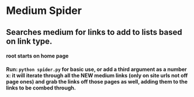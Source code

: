 # Medium Spider
## Searches medium for links to add to lists based on link type.
#### root starts on home page 

#### Run: ``` python spider.py ``` for basic use, or add a third argument as a number x: it will iterate through all the NEW medium links (only on site urls not off page ones) and grab the links off those pages as well, adding them to the links to be combed through.
